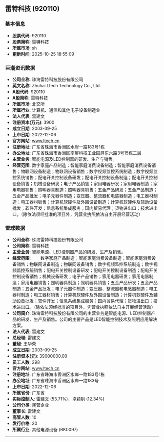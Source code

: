## 雷特科技 (920110)

### 基本信息

- **股票代码**: 920110
- **股票简称**: 雷特科技
- **所属市场**: sh
- **更新时间**: 2025-10-25 18:55:09

### 巨潮资讯数据

- **公司全称**: 珠海雷特科技股份有限公司
- **英文名称**: Zhuhai Ltech Technology Co., Ltd.
- **A股代码**: 920110
- **A股简称**: 雷特科技
- **所属市场**: 北交所
- **所属行业**: 计算机、通信和其他电子设备制造业
- **法人代表**: 雷建文
- **注册资本(万元)**: 3900
- **成立日期**: 2003-09-25
- **上市日期**: 2022-12-06
- **官方网站**: www.ltech.cn
- **注册地址**: 广东省珠海市香洲区水岸一路183号1栋
- **办公地址**: 广东省珠海市香洲区南屏科技工业园屏东六路3号15栋二层
- **主营业务**: 智能电源及LED控制器的研发、生产与销售。
- **经营范围**: 数字家庭产品制造；智能家庭消费设备制造；智能家庭消费设备销售；物联网设备制造；物联网设备销售；数字视频监控系统制造；数字视频监控系统销售；配电开关控制设备研发；配电开关控制设备制造；配电开关控制设备销售；机械设备研发；电子产品销售；家用电器研发；家用电器制造；家用电器销售；照明器具制造；照明器具销售；五金产品研发；五金产品制造；五金产品批发；电子元器件制造；变压器、整流器和电感器制造；电工器材制造；电工器材销售；计算机软硬件及外围设备制造；计算机软硬件及辅助设备批发；软件开发；信息系统集成服务；国内贸易代理；货物进出口；技术进出口。（除依法须经批准的项目外，凭营业执照依法自主开展经营活动）

### 雪球数据

- **公司全称**: 珠海雷特科技股份有限公司
- **公司简称**: 雷特科技
- **主营业务**: 智能电源、LED控制器产品的研发、生产及销售。
- **经营范围**: 　　数字家庭产品制造；智能家庭消费设备制造；智能家庭消费设备销售；物联网设备制造；物联网设备销售；数字视频监控系统制造；数字视频监控系统销售；配电开关控制设备研发；配电开关控制设备制造；配电开关控制设备销售；机械设备研发；电子产品销售；家用电器研发；家用电器制造；家用电器销售；照明器具制造；照明器具销售；五金产品研发；五金产品制造；五金产品批发；电子元器件制造；变压器、整流器和电感器制造；电工器材制造；电工器材销售；计算机软硬件及外围设备制造；计算机软硬件及辅助设备批发；软件开发；信息系统集成服务；国内贸易代理；货物进出口；技术进出口。（除依法须经批准的项目外，凭营业执照依法自主开展经营活动）
- **公司简介**: 珠海雷特科技股份有限公司的主营业务是智能电源、LED控制器产品的研发、生产及销售。公司的主要产品是LED智能控制技术及照明应用解决方案。
- **法人代表**: 雷建文
- **总经理**: 雷建文
- **董秘**: 王华荣
- **成立日期**: 2003-09-25
- **注册资本(元)**: 39000000.00
- **员工人数**: 298
- **官方网站**: www.ltech.cn
- **注册地址**: 广东省珠海市香洲区水岸一路183号1栋
- **办公地址**: 广东省珠海市香洲区水岸一路183号
- **上市日期**: 2022-12-06
- **所属省份**: 广东省
- **实际控制人**: 雷建文 (53.71%)，卓颖钊 (12.34%)
- **公司分类**: 民营企业
- **董事长**: 雷建文
- **高管人数**: 10
- **发行价格**: 20
- **所属行业**: 其他电源设备 (BK0097)

---